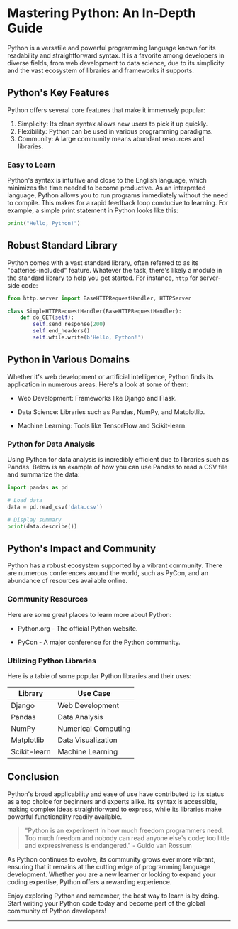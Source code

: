 # Mastering Python: An In-Depth Guide

Python is a versatile and powerful programming language known for its readability and straightforward syntax. It is a favorite among developers in diverse fields, from web development to data science, due to its simplicity and the vast ecosystem of libraries and frameworks it supports.

## Python's Key Features

Python offers several core features that make it immensely popular:

1. Simplicity: Its clean syntax allows new users to pick it up quickly.
2. Flexibility: Python can be used in various programming paradigms.
3. Community: A large community means abundant resources and libraries.

### Easy to Learn

Python's syntax is intuitive and close to the English language, which minimizes the time needed to become productive. As an interpreted language, Python allows you to run programs immediately without the need to compile. This makes for a rapid feedback loop conducive to learning. For example, a simple print statement in Python looks like this:

```python
print("Hello, Python!")
```

## Robust Standard Library

Python comes with a vast standard library, often referred to as its "batteries-included" feature. Whatever the task, there's likely a module in the standard library to help you get started. For instance, `http` for server-side code:

```python
from http.server import BaseHTTPRequestHandler, HTTPServer

class SimpleHTTPRequestHandler(BaseHTTPRequestHandler):
    def do_GET(self):
        self.send_response(200)
        self.end_headers()
        self.wfile.write(b'Hello, Python!')
```

## Python in Various Domains

Whether it's web development or artificial intelligence, Python finds its application in numerous
areas. Here's a look at some of them:

- Web Development: Frameworks like Django and Flask.
   
- Data Science: Libraries such as Pandas, NumPy, and Matplotlib.
   
- Machine Learning: Tools like TensorFlow and Scikit-learn.


### Python for Data Analysis

Using Python for data analysis is incredibly efficient due to libraries such as Pandas. Below is an example of how you can use Pandas to read a CSV file and summarize the data:

```python
import pandas as pd

# Load data
data = pd.read_csv('data.csv')

# Display summary
print(data.describe())
```

## Python's Impact and Community

Python has a robust ecosystem supported by a vibrant community. There are numerous
conferences around the world, such as PyCon, and an abundance of resources available online.


### Community Resources

Here are some great places to learn more about Python:

- Python.org - The official Python website.
   
- PyCon - A major conference for the Python community.


### Utilizing Python Libraries

Here is a table of some popular Python libraries and their uses:

|Library|Use Case |
|--|--|
|Django|Web Development |
|Pandas|Data Analysis |
|NumPy|Numerical Computing |
|Matplotlib| Data Visualization  |
|Scikit-learn|Machine Learning |


## Conclusion

Python's broad applicability and ease of use have contributed to its status as a top choice for beginners and experts alike. Its syntax is accessible, making complex ideas straightforward to express, while its libraries make powerful functionality readily available.

> "Python is an experiment in how much freedom programmers need. Too much freedom and nobody can read anyone else's code; too little and expressiveness is endangered." - Guido van Rossum

As Python continues to evolve, its community grows ever more vibrant, ensuring that it remains at the cutting edge of programming language development. Whether you are a new learner or looking to expand your coding expertise, Python offers a rewarding experience.

Enjoy exploring Python and remember, the best way to learn is by doing. Start writing your Python code today and become part of the global community of Python developers!

---
